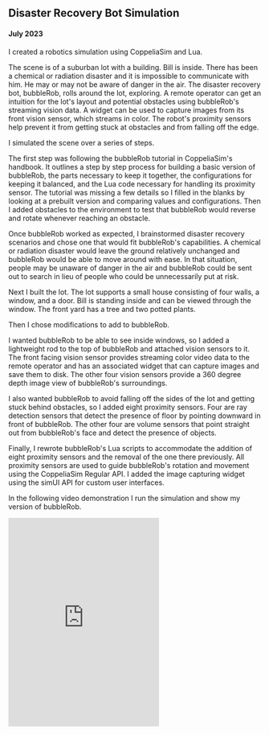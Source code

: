 ## Disaster Recovery Bot Simulation
#### July 2023

I created a robotics simulation using CoppeliaSim and Lua. 

The scene is of a suburban lot with a building. Bill is inside. There has been a chemical or radiation disaster and it is impossible to communicate with him. He may or may not be aware of danger in the air. The disaster recovery bot, bubbleRob, rolls around the lot, exploring. A remote operator can get an intuition for the lot's layout and potential obstacles using bubbleRob's streaming vision data. A widget can be used to capture images from its front vision sensor, which streams in color. The robot's proximity sensors help prevent it from getting stuck at obstacles and from falling off the edge. 

I simulated the scene over a series of steps.

The first step was following the bubbleRob tutorial in CoppeliaSim's handbook. It outlines a step by step process for building a basic version of bubbleRob, the parts necessary to keep it together, the configurations for keeping it balanced, and the Lua code necessary for handling its proximity sensor. The tutorial was missing a few details so I filled in the blanks by looking at a prebuilt version and comparing values and configurations. Then I added obstacles to the environment to test that bubbleRob would reverse and rotate whenever reaching an obstacle. 

Once bubbleRob worked as expected, I brainstormed disaster recovery scenarios and chose one that would fit bubbleRob's capabilities. A chemical or radiation disaster would leave the ground relatively unchanged and bubbleRob would be able to move around with ease. In that situation, people may be unaware of danger in the air and bubbleRob could be sent out to search in lieu of people who could be unnecessarily put at risk.

Next I built the lot. The lot supports a small house consisting of four walls, a window, and a door. Bill is standing inside and can be viewed through the window. The front yard has a tree and two potted plants.

Then I chose modifications to add to bubbleRob. 

I wanted bubbleRob to be able to see inside windows, so I added a lightweight rod to the top of bubbleRob and attached vision sensors to it. The front facing vision sensor provides streaming color video data to the remote operator and has an associated widget that can capture images and save them to disk. The other four vision sensors provide a 360 degree depth image view of bubbleRob's surroundings. 

I also wanted bubbleRob to avoid falling off the sides of the lot and getting stuck behind obstacles, so I added eight proximity sensors. Four are ray detection sensors that detect the presence of floor by pointing downward in front of bubbleRob. The other four are volume sensors that point straight out from bubbleRob's face and detect the presence of objects.

Finally, I rewrote bubbleRob's Lua scripts to accommodate the addition of eight proximity sensors and the removal of the one there previously. All proximity sensors are used to guide bubbleRob's rotation and movement using the CoppeliaSim Regular API. I added the image capturing widget using the simUI API for custom user interfaces. 

In the following video demonstration I run the simulation and show my version of bubbleRob.

<iframe class="wrapper video" height="415" src="https://www.youtube.com/embed/_-UEMS_5qRI" title="YouTube video player" frameborder="0" allow="accelerometer; autoplay; clipboard-write; encrypted-media; gyroscope; picture-in-picture; web-share" allowfullscreen></iframe>
<br/>

